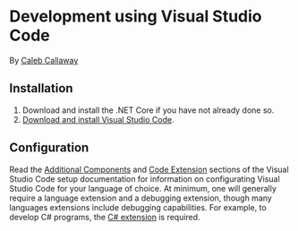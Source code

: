 # Development using Visual Studio Code

By [Caleb Callaway](https://github.com/cqcallaw)

## Installation
1. Download and install the .NET Core if you have not already done so.
2. [Download and install Visual Studio Code](https://code.visualstudio.com/Docs/editor/setup).

## Configuration

Read the [Additional Components](https://code.visualstudio.com/Docs/editor/setup#_additional-components) and [Code Extension](https://code.visualstudio.com/Docs/editor/setup#_vs-code-extensions) sections of the Visual Studio Code setup documentation for information on configurating Visual Studio Code for your language of choice. At minimum, one will generally require a language extension and a debugging extension, though many languages extensions include debugging capabilities. For example, to develop C# programs, the [C# extension](https://marketplace.visualstudio.com/items?itemName=ms-vscode.csharp) is required.
